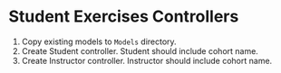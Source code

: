 # Student Exercises Controllers

1. Copy existing models to `Models` directory.
1. Create Student controller. Student should include cohort name.
1. Create Instructor controller. Instructor should include cohort name.


